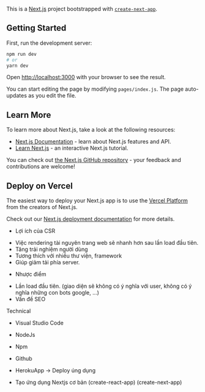 This is a [Next.js](https://nextjs.org/) project bootstrapped with [`create-next-app`](https://github.com/vercel/next.js/tree/canary/packages/create-next-app).

## Getting Started

First, run the development server:

```bash
npm run dev
# or
yarn dev
```

Open [http://localhost:3000](http://localhost:3000) with your browser to see the result.

You can start editing the page by modifying `pages/index.js`. The page auto-updates as you edit the file.

## Learn More

To learn more about Next.js, take a look at the following resources:

- [Next.js Documentation](https://nextjs.org/docs) - learn about Next.js features and API.
- [Learn Next.js](https://nextjs.org/learn) - an interactive Next.js tutorial.

You can check out [the Next.js GitHub repository](https://github.com/vercel/next.js/) - your feedback and contributions are welcome!

## Deploy on Vercel

The easiest way to deploy your Next.js app is to use the [Vercel Platform](https://vercel.com/import?utm_medium=default-template&filter=next.js&utm_source=create-next-app&utm_campaign=create-next-app-readme) from the creators of Next.js.

Check out our [Next.js deployment documentation](https://nextjs.org/docs/deployment) for more details.

- Lợi ích của CSR
+ Việc rendering tài nguyên trang web sẽ nhanh hơn sau lần load đầu tiên.
+ Tăng trải nghiệm người dùng
+ Tương thích với nhiều thư viện, framework 
+ Giúp giảm tải phía server.

- Nhược điểm
+ Lần load đầu tiên. (giao diện sẽ không có ý nghĩa với user, không có ý nghĩa những con bots google, ...)
+ Vấn đề  SEO

Technical
- Visual Studio Code
- NodeJs
- Npm
- Github
- HerokuApp -> Deploy úng dụng

- Tạo ứng dụng Nextjs cơ bản
  (create-react-app)
  (create-next-app)

